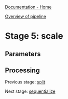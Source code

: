 [Documentation - Home](../../index.md)

[Overview of pipeline](../03_pipeline.md)

# Stage 5: scale



## Parameters

## Processing


Previous stage: [split](04_split.md)

Next stage: [sequentialize](06_sequentialize.md)
